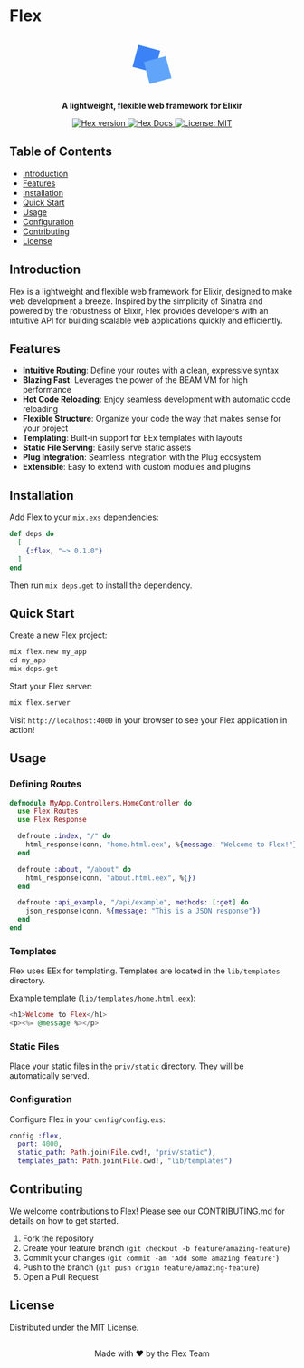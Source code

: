 # Flex

<p align="center">
  <svg width="100" height="100" viewBox="0 0 200 200" xmlns="http://www.w3.org/2000/svg">
    <rect x="40" y="40" width="80" height="80" fill="#3B82F6" transform="rotate(15 80 80)"/>
    <rect x="80" y="80" width="80" height="80" fill="#60A5FA" transform="rotate(-15 120 120)"/>
  </svg>
</p>

<p align="center">
  <strong>A lightweight, flexible web framework for Elixir</strong>
</p>

<p align="center">
  <a href="https://hex.pm/packages/flex">
    <img src="https://img.shields.io/hexpm/v/flex.svg" alt="Hex version"/>
  </a>
  <a href="https://hexdocs.pm/flex">
    <img src="https://img.shields.io/badge/hex-docs-brightgreen.svg" alt="Hex Docs"/>
  </a>
  <!-- <a href="https://github.com/your-repo/flex/actions">
    <img src="https://github.com/your-repo/flex/workflows/CI/badge.svg" alt="CI Status"/>
  </a> -->
  <a href="https://opensource.org/licenses/MIT">
    <img src="https://img.shields.io/badge/License-MIT-yellow.svg" alt="License: MIT"/>
  </a>
</p>

## Table of Contents

- [Introduction](#introduction)
- [Features](#features)
- [Installation](#installation)
- [Quick Start](#quick-start)
- [Usage](#usage)
- [Configuration](#configuration)
- [Contributing](#contributing)
- [License](#license)

## Introduction

Flex is a lightweight and flexible web framework for Elixir, designed to make web development a breeze. Inspired by the simplicity of Sinatra and powered by the robustness of Elixir, Flex provides developers with an intuitive API for building scalable web applications quickly and efficiently.

## Features

- **Intuitive Routing**: Define your routes with a clean, expressive syntax
- **Blazing Fast**: Leverages the power of the BEAM VM for high performance
- **Hot Code Reloading**: Enjoy seamless development with automatic code reloading
- **Flexible Structure**: Organize your code the way that makes sense for your project
- **Templating**: Built-in support for EEx templates with layouts
- **Static File Serving**: Easily serve static assets
- **Plug Integration**: Seamless integration with the Plug ecosystem
- **Extensible**: Easy to extend with custom modules and plugins

## Installation

Add Flex to your `mix.exs` dependencies:

```elixir
def deps do
  [
    {:flex, "~> 0.1.0"}
  ]
end
```

Then run `mix deps.get` to install the dependency.

## Quick Start

Create a new Flex project:

```elixir
mix flex.new my_app
cd my_app
mix deps.get
```

Start your Flex server:
```elixir
mix flex.server
```

Visit `http://localhost:4000` in your browser to see your Flex application in action!

## Usage
### Defining Routes

```elixir
defmodule MyApp.Controllers.HomeController do
  use Flex.Routes
  use Flex.Response

  defroute :index, "/" do
    html_response(conn, "home.html.eex", %{message: "Welcome to Flex!"})
  end

  defroute :about, "/about" do
    html_response(conn, "about.html.eex", %{})
  end

  defroute :api_example, "/api/example", methods: [:get] do
    json_response(conn, %{message: "This is a JSON response"})
  end
end
```

### Templates
Flex uses EEx for templating. Templates are located in the `lib/templates` directory.

Example template (`lib/templates/home.html.eex`):

```elixir
<h1>Welcome to Flex</h1>
<p><%= @message %></p>
```

### Static Files

Place your static files in the `priv/static` directory. They will be automatically served.

### Configuration

Configure Flex in your `config/config.exs`:

```elixir
config :flex,
  port: 4000,
  static_path: Path.join(File.cwd!, "priv/static"),
  templates_path: Path.join(File.cwd!, "lib/templates")
```

## Contributing

We welcome contributions to Flex! Please see our CONTRIBUTING.md for details on how to get started.
  1. Fork the repository
  2. Create your feature branch (`git checkout -b feature/amazing-feature`)
  3. Commit your changes (`git commit -am 'Add some amazing feature'`)
  4. Push to the branch (`git push origin feature/amazing-feature`)
  5. Open a Pull Request

## License

Distributed under the MIT License.

##

<p align="center">Made with ❤️ by the Flex Team</p>


